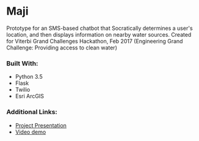 # Maji

Prototype for an SMS-based chatbot that Socratically determines a user's location, and then displays information on nearby water sources. Created for Viterbi Grand Challenges Hackathon, Feb 2017 (Engineering Grand Challenge: Providing access to clean water)

### Built With:
* Python 3.5
* Flask
* Twilio
* Esri ArcGIS

### Additional Links:
* [Project Presentation](https://docs.google.com/presentation/d/1xkK2aE8bplY6KX-wHTFcLzIJ47Qylp73l5SaB9nApSk/edit?usp=sharing_)
* [Video demo](https://www.youtube.com/watch?v=NyH2lS_OK_8)
